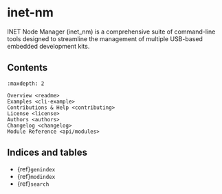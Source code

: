 # inet-nm

INET Node Manager (inet_nm) is a comprehensive suite of command-line
tools designed to streamline the management of multiple USB-based
embedded development kits.

## Contents

```{toctree}
:maxdepth: 2

Overview <readme>
Examples <cli-example>
Contributions & Help <contributing>
License <license>
Authors <authors>
Changelog <changelog>
Module Reference <api/modules>
```

## Indices and tables

* {ref}`genindex`
* {ref}`modindex`
* {ref}`search`

[Sphinx]: http://www.sphinx-doc.org/
[Markdown]: https://daringfireball.net/projects/markdown/
[reStructuredText]: http://www.sphinx-doc.org/en/master/usage/restructuredtext/basics.html
[MyST]: https://myst-parser.readthedocs.io/en/latest/
